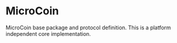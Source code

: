# MicroCoin

MicroCoin base package and protocol definition. This is a platform independent core implementation.
